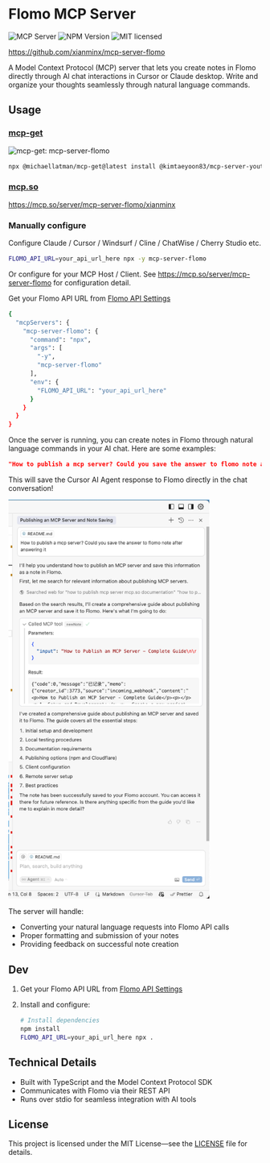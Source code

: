 # Flomo MCP Server
![](https://badge.mcpx.dev?type=server 'MCP Server') ![NPM Version](https://img.shields.io/npm/v/mcp-server-flomo) ![MIT licensed](https://img.shields.io/github/license/xianminx/mcp-server-flomo?style=flat-square)

https://github.com/xianminx/mcp-server-flomo

A Model Context Protocol (MCP) server that lets you create notes in Flomo directly through AI chat interactions in Cursor or Claude desktop. Write and organize your thoughts seamlessly through natural language commands.

## Usage

### [mcp-get](https://mcp-get.com/) 

![mcp-get: mcp-server-flomo](https://img.shields.io/badge/mcp--get-mcp--server--flomo-blue)


```bash
npx @michaellatman/mcp-get@latest install @kimtaeyoon83/mcp-server-youtube-transcript
```

### [mcp.so](https://mcp.so/server/mcp-server-flomo/xianminx)
https://mcp.so/server/mcp-server-flomo/xianminx

### Manually configure

Configure Claude / Cursor / Windsurf / Cline / ChatWise / Cherry Studio etc.

```bash
FLOMO_API_URL=your_api_url_here npx -y mcp-server-flomo
```

Or configure for your MCP Host / Client. See https://mcp.so/server/mcp-server-flomo for configuration detail.

Get your Flomo API URL from [Flomo API Settings](https://v.flomoapp.com/mine)

```bash
{
  "mcpServers": {
    "mcp-server-flomo": {
      "command": "npx",
      "args": [
        "-y",
        "mcp-server-flomo"
      ],
      "env": {
        "FLOMO_API_URL": "your_api_url_here"
      }
    }
  }
}
```

Once the server is running, you can create notes in Flomo through natural language commands in your AI chat. Here are some examples:

```json
"How to publish a mcp server? Could you save the answer to flomo note after answering it"
```

This will save the Cursor AI Agent response to Flomo directly in the chat conversation!


<img src="https://raw.githubusercontent.com/xianminx/mcp-server-flomo/refs/heads/main/public/images/mcp-cursor-flomo.png" width="400">

The server will handle:

- Converting your natural language requests into Flomo API calls
- Proper formatting and submission of your notes
- Providing feedback on successful note creation

## Dev

1. Get your Flomo API URL from [Flomo API Settings](https://v.flomoapp.com/mine)

2. Install and configure:

   ```bash
   # Install dependencies
   npm install
   FLOMO_API_URL=your_api_url_here npx .
   ```

## Technical Details

- Built with TypeScript and the Model Context Protocol SDK
- Communicates with Flomo via their REST API
- Runs over stdio for seamless integration with AI tools

## License

This project is licensed under the MIT License—see the [LICENSE](LICENSE) file for details.
